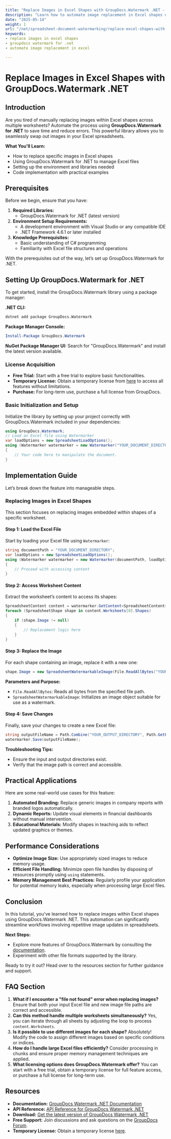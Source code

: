 ```yaml
---
title: "Replace Images in Excel Shapes with GroupDocs.Watermark .NET - Tutorial for Spreadsheet Watermarking"
description: "Learn how to automate image replacement in Excel shapes using GroupDocs.Watermark for .NET. This tutorial guides you through setting up your environment and provides code examples."
date: "2025-05-14"
weight: 1
url: "/net/spreadsheet-document-watermarking/replace-excel-shapes-with-groupdocs-watermark/"
keywords:
- replace images in excel shapes
- groupdocs watermark for .net
- automate image replacement in excel

---
```



# Replace Images in Excel Shapes with GroupDocs.Watermark .NET

## Introduction

Are you tired of manually replacing images within Excel shapes across multiple worksheets? Automate the process using **GroupDocs.Watermark for .NET** to save time and reduce errors. This powerful library allows you to seamlessly swap out images in your Excel spreadsheets.

**What You'll Learn:**
- How to replace specific images in Excel shapes
- Using GroupDocs.Watermark for .NET to manage Excel files
- Setting up the environment and libraries needed
- Code implementation with practical examples

## Prerequisites
Before we begin, ensure that you have:

1. **Required Libraries:**
   - GroupDocs.Watermark for .NET (latest version)
2. **Environment Setup Requirements:**
   - A development environment with Visual Studio or any compatible IDE
   - .NET Framework 4.6.1 or later installed
3. **Knowledge Prerequisites:**
   - Basic understanding of C# programming
   - Familiarity with Excel file structures and operations

With the prerequisites out of the way, let’s set up GroupDocs.Watermark for .NET.

## Setting Up GroupDocs.Watermark for .NET
To get started, install the GroupDocs.Watermark library using a package manager:

**.NET CLI:**
```bash
dotnet add package GroupDocs.Watermark
```

**Package Manager Console:**
```powershell
Install-Package GroupDocs.Watermark
```

**NuGet Package Manager UI:**
Search for "GroupDocs.Watermark" and install the latest version available.

### License Acquisition
- **Free Trial:** Start with a free trial to explore basic functionalities.
- **Temporary License:** Obtain a temporary license from [here](https://purchase.groupdocs.com/temporary-license) to access all features without limitations.
- **Purchase:** For long-term use, purchase a full license from GroupDocs.

### Basic Initialization and Setup
Initialize the library by setting up your project correctly with GroupDocs.Watermark included in your dependencies:

```csharp
using GroupDocs.Watermark;
// Load an Excel file using Watermarker
var loadOptions = new SpreadsheetLoadOptions();
using (Watermarker watermarker = new Watermarker("YOUR_DOCUMENT_DIRECTORY", loadOptions))
{
    // Your code here to manipulate the document.
}
```

## Implementation Guide
Let’s break down the feature into manageable steps.

### Replacing Images in Excel Shapes
This section focuses on replacing images embedded within shapes of a specific worksheet.

#### Step 1: Load the Excel File
Start by loading your Excel file using `Watermarker`:

```csharp
string documentPath = "YOUR_DOCUMENT_DIRECTORY";
var loadOptions = new SpreadsheetLoadOptions();
using (Watermarker watermarker = new Watermarker(documentPath, loadOptions))
{
    // Proceed with accessing content
}
```

#### Step 2: Access Worksheet Content
Extract the worksheet’s content to access its shapes:

```csharp
SpreadsheetContent content = watermarker.GetContent<SpreadsheetContent>();
foreach (SpreadsheetShape shape in content.Worksheets[0].Shapes)
{
    if (shape.Image != null)
    {
        // Replacement logic here
    }
}
```

#### Step 3: Replace the Image
For each shape containing an image, replace it with a new one:

```csharp
shape.Image = new SpreadsheetWatermarkableImage(File.ReadAllBytes("YOUR_DOCUMENT_DIRECTORY/TestPng"));
```

**Parameters and Purpose:**
- `File.ReadAllBytes`: Reads all bytes from the specified file path.
- `SpreadsheetWatermarkableImage`: Initializes an image object suitable for use as a watermark.

#### Step 4: Save Changes
Finally, save your changes to create a new Excel file:

```csharp
string outputFileName = Path.Combine("YOUR_OUTPUT_DIRECTORY", Path.GetFileName(documentPath));
watermarker.Save(outputFileName);
```

**Troubleshooting Tips:**
- Ensure the input and output directories exist.
- Verify that the image path is correct and accessible.

## Practical Applications
Here are some real-world use cases for this feature:
1. **Automated Branding:** Replace generic images in company reports with branded logos automatically.
2. **Dynamic Reports:** Update visual elements in financial dashboards without manual intervention.
3. **Educational Materials:** Modify shapes in teaching aids to reflect updated graphics or themes.

## Performance Considerations
- **Optimize Image Size:** Use appropriately sized images to reduce memory usage.
- **Efficient File Handling:** Minimize open file handles by disposing of resources promptly using `using` statements.
- **Memory Management Best Practices:** Regularly profile your application for potential memory leaks, especially when processing large Excel files.

## Conclusion
In this tutorial, you've learned how to replace images within Excel shapes using GroupDocs.Watermark .NET. This automation can significantly streamline workflows involving repetitive image updates in spreadsheets. 

**Next Steps:**
- Explore more features of GroupDocs.Watermark by consulting the [documentation](https://docs.groupdocs.com/watermark/net/).
- Experiment with other file formats supported by the library.

Ready to try it out? Head over to the resources section for further guidance and support.

## FAQ Section
1. **What if I encounter a "file not found" error when replacing images?**
   Ensure that both your input Excel file and new image file paths are correct and accessible.
2. **Can this method handle multiple worksheets simultaneously?**
   Yes, you can iterate through all sheets by adjusting the loop to process `content.Worksheets`.
3. **Is it possible to use different images for each shape?**
   Absolutely! Modify the code to assign different images based on specific conditions or indices.
4. **How do I handle large Excel files efficiently?**
   Consider processing in chunks and ensure proper memory management techniques are applied.
5. **What licensing options does GroupDocs.Watermark offer?**
   You can start with a free trial, obtain a temporary license for full feature access, or purchase a full license for long-term use.

## Resources
- **Documentation:** [GroupDocs Watermark .NET Documentation](https://docs.groupdocs.com/watermark/net/)
- **API Reference:** [API Reference for GroupDocs Watermark .NET](https://reference.groupdocs.com/watermark/net)
- **Download:** [Get the latest version of GroupDocs Watermark .NET](https://releases.groupdocs.com/watermark/net/)
- **Free Support:** Join discussions and ask questions on the [GroupDocs Forum](https://forum.groupdocs.com/c/watermark/10).
- **Temporary License:** Obtain a temporary license [here](https://purchase.groupdocs.com/temporary-license).

